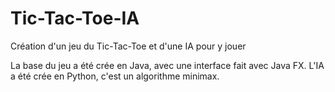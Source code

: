 # Tic-Tac-Toe-IA
Création d'un jeu du Tic-Tac-Toe et d'une IA pour y jouer

La base du jeu a été crée en Java, avec une interface fait avec Java FX.
L'IA a été crée en Python, c'est un algorithme minimax.
